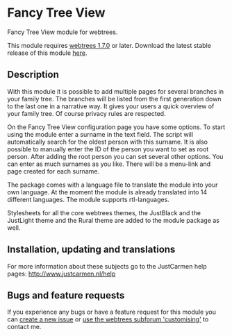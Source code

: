 Fancy Tree View
===============

Fancy Tree View module for webtrees.

This module requires [webtrees 1.7.0](https://github.com/fisharebest/webtrees) or later. Download the latest stable release of this module [here](https://github.com/JustCarmen/fancy_treeview/releases/tag/1.7.2).

Description
-----------
With this module it is possible to add multiple pages for several branches in your family tree. The branches will be listed from the first generation down to the last one in a narrative way. It gives your users a quick overview of your family tree. Of course privacy rules are respected.

On the Fancy Tree View configuration page you have some options. To start using the module enter a surname in the text field. The script will automatically search for the oldest person with this surname. It is also possible to manually enter the ID of the person you want to set as root person. After adding the root person you can set several other options. You can enter as much surnames as you like. There will be a menu-link and page created for each surname.

The package comes with a language file to translate the module into your own language. At the moment the module is already translated into 14 different languages. The module supports rtl-languages.

Stylesheets for all the core webtrees themes, the JustBlack and the JustLight theme and the Rural theme are added to the module package as well.

Installation, updating and translations
---------------------------------------
For more information about these subjects go to the JustCarmen help pages: http://www.justcarmen.nl/help

Bugs and feature requests
-------------------------
If you experience any bugs or have a feature request for this module you can [create a new issue](https://github.com/JustCarmen/fancy_treeview/issues?state=open) or [use the webtrees subforum 'customising'](http://www.webtrees.net/index.php/en/forum/4-customising) to contact me.

